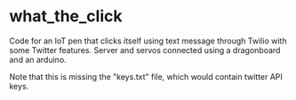 # what_the_click
Code for an IoT pen that clicks itself using text message through Twilio with some Twitter features. Server and servos connected using a dragonboard and an arduino.

Note that this is missing the "keys.txt" file, which would contain twitter API keys.
